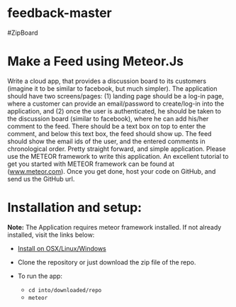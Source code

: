# feedback-master
#ZipBoard
# Make a Feed using Meteor.Js
Write a cloud app, that provides a discussion board to its customers (imagine it to be similar to facebook, but much simpler). The application should have two screens/pages: (1) landing page should be a log-in page, where a customer can provide an email/password to create/log-in into the application, and (2) once the user is authenticated, he should be taken to the discussion board (similar to facebook), where he can add his/her comment to the feed. There should be a text box on top to enter the comment, and below this text box, the feed should show up. The feed should show the email ids of the user, and the entered comments in chronological order.
Pretty straight forward, and simple application. Please use the METEOR framework to write this application. An excellent tutorial to get you started with METEOR framework can be found at (www.meteor.com). Once you get done, host your code on GitHub, and send us the GitHub url.

# Installation and setup:

**Note:** The Application requires meteor framework installed. If not already installed, visit the links below:
+ [Install on OSX/Linux/Windows](https://www.meteor.com/install)

+ Clone the repository or just download the zip file of the repo.
+ To run the app:
    + `cd into/downloaded/repo`
    + `meteor`
